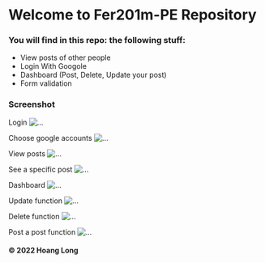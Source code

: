 # Welcome to Fer201m-PE Repository
### You will find in this repo: the following stuff:
* View posts of other people
* Login With Googole
* Dashboard (Post, Delete, Update your post)
* Form validation

### Screenshot
Login
![...](https://github.com/vnracingboy/Fer201m-PE/blob/master/public/assets/images/Capture1.PNG)


Choose google accounts
![...](https://github.com/vnracingboy/Fer201m-PE/blob/master/public/assets/images/Capture2.PNG)


View posts
![...](https://github.com/vnracingboy/Fer201m-PE/blob/master/public/assets/images/Capture3.PNG)


See a specific post
![...](https://github.com/vnracingboy/Fer201m-PE/blob/master/public/assets/images/Capture3a.PNG)


Dashboard
![...](https://github.com/vnracingboy/Fer201m-PE/blob/master/public/assets/images/Capture4.PNG)


Update function
![...](https://github.com/vnracingboy/Fer201m-PE/blob/master/public/assets/images/Capture5.PNG)


Delete function
![...](https://github.com/vnracingboy/Fer201m-PE/blob/master/public/assets/images/Capture6.PNG)


Post a post function
![...](https://github.com/vnracingboy/Fer201m-PE/blob/master/public/assets/images/Capture7.PNG)



#### © 2022 Hoang Long

